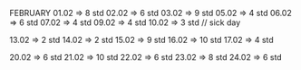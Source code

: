 FEBRUARY
01.02 => 8 std
02.02 => 6 std
03.02 => 9 std
05.02 => 4 std
06.02 => 6 std
07.02 => 4 std
09.02 => 4 std
10.02 => 3 std // sick day

13.02 => 2 std
14.02 => 2 std
15.02 => 9 std
16.02 => 10 std
17.02 => 4 std

20.02 => 6 std
21.02 => 10 std
22.02 => 6 std
23.02 => 8 std
24.02 => 6 std
